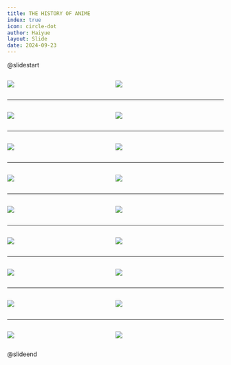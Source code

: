 ```yaml
---
title: THE HISTORY OF ANIME
index: true
icon: circle-dot
author: Haiyue
layout: Slide
date: 2024-09-23
---
```

 
@slidestart

<div style="display:flex">
<div style="flex:1">

![](/reading/english/Level-U/THE%20HISTORY%20OF%20ANIME/001.webp)
</div>
<div style="flex:1">

![](/reading/english/Level-U/THE%20HISTORY%20OF%20ANIME/002.webp)
</div>
</div>

---

<div style="display:flex">
<div style="flex:1">

![](/reading/english/Level-U/THE%20HISTORY%20OF%20ANIME/003.webp)
</div>
<div style="flex:1">

![](/reading/english/Level-U/THE%20HISTORY%20OF%20ANIME/004.webp)
</div>
</div>

---

<div style="display:flex">
<div style="flex:1">

![](/reading/english/Level-U/THE%20HISTORY%20OF%20ANIME/005.webp)
</div>
<div style="flex:1">

![](/reading/english/Level-U/THE%20HISTORY%20OF%20ANIME/006.webp)
</div>
</div>

---

<div style="display:flex">
<div style="flex:1">

![](/reading/english/Level-U/THE%20HISTORY%20OF%20ANIME/007.webp)
</div>
<div style="flex:1">

![](/reading/english/Level-U/THE%20HISTORY%20OF%20ANIME/008.webp)
</div>
</div>

---

<div style="display:flex">
<div style="flex:1">

![](/reading/english/Level-U/THE%20HISTORY%20OF%20ANIME/009.webp)
</div>
<div style="flex:1">

![](/reading/english/Level-U/THE%20HISTORY%20OF%20ANIME/010.webp)
</div>
</div>

---

<div style="display:flex">
<div style="flex:1">

![](/reading/english/Level-U/THE%20HISTORY%20OF%20ANIME/011.webp)
</div>
<div style="flex:1">

![](/reading/english/Level-U/THE%20HISTORY%20OF%20ANIME/012.webp)
</div>
</div>

---

<div style="display:flex">
<div style="flex:1">

![](/reading/english/Level-U/THE%20HISTORY%20OF%20ANIME/013.webp)
</div>
<div style="flex:1">

![](/reading/english/Level-U/THE%20HISTORY%20OF%20ANIME/014.webp)
</div>
</div>

---

<div style="display:flex">
<div style="flex:1">

![](/reading/english/Level-U/THE%20HISTORY%20OF%20ANIME/015.webp)
</div>
<div style="flex:1">

![](/reading/english/Level-U/THE%20HISTORY%20OF%20ANIME/016.webp)
</div>
</div>

---

<div style="display:flex">
<div style="flex:1">

![](/reading/english/Level-U/THE%20HISTORY%20OF%20ANIME/017.webp)
</div>
<div style="flex:1">

![](/reading/english/Level-U/THE%20HISTORY%20OF%20ANIME/018.webp)
</div>
</div>

@slideend